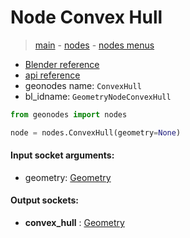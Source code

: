 # Node Convex Hull

> [main](../structure.md) - [nodes](nodes.md) - [nodes menus](nodes_menus.md)

- [Blender reference](https://docs.blender.org/manual/en/latest/modeling/geometry_nodes/geometry/convex_hull.html)
- [api reference](https://docs.blender.org/api/current/bpy.types.GeometryNodeConvexHull.html)
- geonodes name: `ConvexHull`
- bl_idname: `GeometryNodeConvexHull`

```python
from geonodes import nodes

node = nodes.ConvexHull(geometry=None)
```

#### Input socket arguments:

- geometry: [Geometry](Geometry.md)

#### Output sockets:

- **convex_hull** : [Geometry](Geometry.md)

